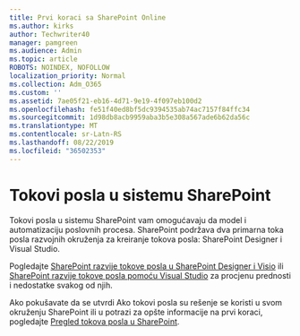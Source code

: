 ```yaml
---
title: Prvi koraci sa SharePoint Online
ms.author: kirks
author: Techwriter40
manager: pamgreen
ms.audience: Admin
ms.topic: article
ROBOTS: NOINDEX, NOFOLLOW
localization_priority: Normal
ms.collection: Adm_O365
ms.custom: ''
ms.assetid: 7ae05f21-eb16-4d71-9e19-4f097eb100d2
ms.openlocfilehash: fe51f40ed8bf5dc9394535ab74ac7157f84ffc34
ms.sourcegitcommit: 1d98db8acb9959aba3b5e308a567ade6b62da56c
ms.translationtype: MT
ms.contentlocale: sr-Latn-RS
ms.lasthandoff: 08/22/2019
ms.locfileid: "36502353"
---
```

# <a name="workflows-in-sharepoint"></a>Tokovi posla u sistemu SharePoint

Tokovi posla u sistemu SharePoint vam omogućavaju da model i automatizaciju poslovnih procesa. SharePoint podržava dva primarna toka posla razvojnih okruženja za kreiranje tokova posla: SharePoint Designer i Visual Studio. 

Pogledajte [SharePoint razvije tokove posla u SharePoint Designer i Visio](https://docs.microsoft.com/sharepoint/dev/general-development/develop-sharepoint-workflows-using-visual-studio) ili [SharePoint razvije tokove posla pomoću Visual Studio](https://docs.microsoft.com/sharepoint/dev/general-development/develop-sharepoint-workflows-using-visual-studio) za procjenu prednosti i nedostatke svakog od njih. 

Ako pokušavate da se utvrdi Ako tokovi posla su rešenje se koristi u svom okruženju SharePoint ili u potrazi za opšte informacije na prvi koraci, pogledajte [Pregled tokova posla u SharePoint](https://docs.microsoft.com/sharepoint/dev/general-development/get-started-with-workflows-in-sharepoint#overview-of-workflows-in-sharepoint).